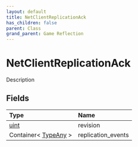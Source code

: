 ```yaml
---
layout: default
title: NetClientReplicationAck
has_children: false
parent: Class
grand_parent: Game Reflection
---
```

# NetClientReplicationAck
Description 

## Fields

| Type | Name |
|:----------|:--------------|
| [uint](/riftbreaker-wiki/docs/game-reflection/components/uint/) | revision |
| Container< [TypeAny](/riftbreaker-wiki/docs/game-reflection/components/type_any/) > | replication_events |


